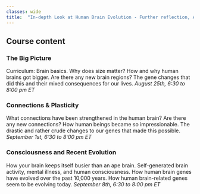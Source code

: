 ```yaml
---
classes: wide
title:  "In-depth Look at Human Brain Evolution - Further reflection, American Humanist Association"
---
```


## Course content

### The Big Picture
Curriculum: Brain basics. Why does size matter? How and why human brains got bigger. Are there any new brain regions? The gene changes that did this and their mixed consequences for our lives.
*August 25th, 6:30 to 8:00 pm ET*

### Connections & Plasticity
What connections have been strengthened in the human brain? Are there any new connections? How human beings became so impressionable. The drastic and rather crude changes to our genes that made this possible.
*September 1st, 6:30 to 8:00 pm ET* 

### Consciousness and Recent Evolution
How your brain keeps itself busier than an ape brain. Self-generated brain activity, mental illness, and human consciousness. How human brain genes have evolved over the past 10,000 years. How human brain-related genes seem to be evolving today.
*September 8th, 6:30 to 8:00 pm ET*
